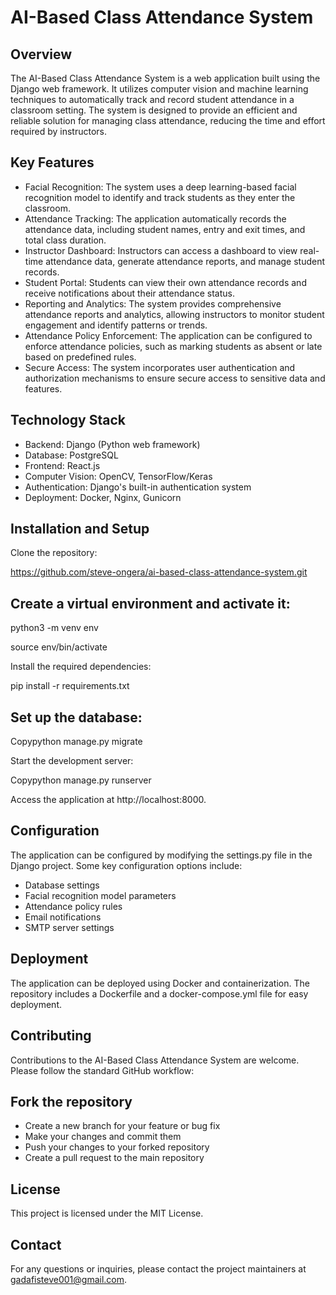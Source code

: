 # AI-Based Class Attendance System
## Overview
The AI-Based Class Attendance System is a web application built using the Django web framework. It utilizes computer vision and machine learning techniques to automatically track and record student attendance in a classroom setting. The system is designed to provide an efficient and reliable solution for managing class attendance, reducing the time and effort required by instructors.

## Key Features

- Facial Recognition: The system uses a deep learning-based facial recognition model to identify and track students as they enter the classroom.
- Attendance Tracking: The application automatically records the attendance data, including student names, entry and exit times, and total class duration.
- Instructor Dashboard: Instructors can access a dashboard to view real-time attendance data, generate attendance reports, and manage student records.
- Student Portal: Students can view their own attendance records and receive notifications about their attendance status.
- Reporting and Analytics: The system provides comprehensive attendance reports and analytics, allowing instructors to monitor student engagement and identify patterns or trends.
- Attendance Policy Enforcement: The application can be configured to enforce attendance policies, such as marking students as absent or late based on predefined rules.
- Secure Access: The system incorporates user authentication and authorization mechanisms to ensure secure access to sensitive data and features.

## Technology Stack

- Backend: Django (Python web framework)
- Database: PostgreSQL
- Frontend: React.js
- Computer Vision: OpenCV, TensorFlow/Keras
- Authentication: Django's built-in authentication system
- Deployment: Docker, Nginx, Gunicorn

## Installation and Setup

Clone the repository:

 https://github.com/steve-ongera/ai-based-class-attendance-system.git

## Create a virtual environment and activate it:

python3 -m venv env

source env/bin/activate

Install the required dependencies:

pip install -r requirements.txt

## Set up the database:

Copypython manage.py migrate

Start the development server:

Copypython manage.py runserver

Access the application at http://localhost:8000.

## Configuration
The application can be configured by modifying the settings.py file in the Django project. Some key configuration options include:

- Database settings
- Facial recognition model parameters
- Attendance policy rules
- Email notifications
- SMTP server settings

## Deployment
The application can be deployed using Docker and containerization. The repository includes a Dockerfile and a docker-compose.yml file for easy deployment.

## Contributing
Contributions to the AI-Based Class Attendance System are welcome. Please follow the standard GitHub workflow:

## Fork the repository

- Create a new branch for your feature or bug fix
- Make your changes and commit them
- Push your changes to your forked repository
- Create a pull request to the main repository

## License
This project is licensed under the MIT License.

## Contact
For any questions or inquiries, please contact the project maintainers at gadafisteve001@gmail.com.